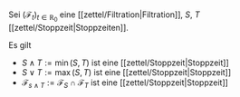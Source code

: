 Sei $(\mathcal{F}_t)_{t \in \mathbb{R}_0}$ eine [[zettel/Filtration|Filtration]], $S$, $T$ [[zettel/Stoppzeit|Stoppzeiten]].

Es gilt
- $S \land T := \min(S, T)$ ist eine [[zettel/Stoppzeit|Stoppzeit]]
- $S \lor T := \max(S, T)$ ist eine [[zettel/Stoppzeit|Stoppzeit]]
- $\mathcal{F}_{s \land T} := \mathcal{F}_S \cap \mathcal{F}_T$ ist eine [[zettel/Stoppzeit|Stoppzeit]]
